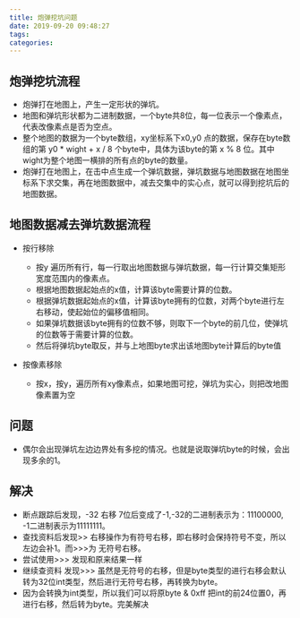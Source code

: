 ```yaml
---
title: 炮弹挖坑问题
date: 2019-09-20 09:48:27
tags: 
categories: 
---
```


## 炮弹挖坑流程

- 炮弹打在地图上，产生一定形状的弹坑。
- 地图和弹坑形状都为二进制数据，一个byte共8位，每一位表示一个像素点，代表改像素点是否为空点。
- 整个地图的数据为一个byte数组，xy坐标系下x0,y0 点的数据，保存在byte数组的第 y0 * wight + x / 8 个byte中，具体为该byte的第 x % 8 位。其中wight为整个地图一横排的所有点的byte的数量。
- 炮弹打在地图上，在击中点生成一个弹坑数据，弹坑数据与地图数据在地图坐标系下求交集，再在地图数据中，减去交集中的实心点，就可以得到挖坑后的地图数据。

## 地图数据减去弹坑数据流程

- 按行移除
  - 按y 遍历所有行，每一行取出地图数据与弹坑数据，每一行计算交集矩形宽度范围内的像素点。
  - 根据地图数据起始点的x值，计算该byte需要计算的位数。
  - 根据弹坑数据起始点的x值，计算该byte拥有的位数，对两个byte进行左右移动，使起始位的偏移值相同。
  - 如果弹坑数据该byte拥有的位数不够，则取下一个byte的前几位，使弹坑的位数等于需要计算的位数。
  - 然后将弹坑byte取反，并与上地图byte求出该地图byte计算后的byte值

- 按像素移除
  - 按x，按y，遍历所有xy像素点，如果地图可挖，弹坑为实心，则把改地图像素置为空

## 问题

  - 偶尔会出现弹坑左边边界处有多挖的情况。也就是说取弹坑byte的时候，会出现多余的1。

## 解决

  - 断点跟踪后发现，-32 右移 7位后变成了-1,-32的二进制表示为：11100000, -1二进制表示为11111111。
  - 查找资料后发现>> 右移操作为有符号右移，即右移时会保持符号不变，所以左边会补1。而>>>为 无符号右移。
  - 尝试使用>>> 发现和原来结果一样
  - 继续查资料 发现>>> 虽然是无符号的右移，但是byte类型的进行右移会默认转为32位int类型，然后进行无符号右移，再转换为byte。
  - 因为会转换为int类型，所以我们可以将原byte & 0xff 把int的前24位置0，再进行右移，然后转为byte。完美解决